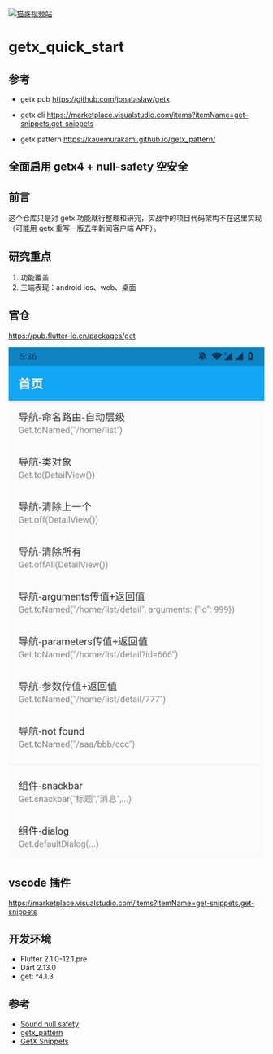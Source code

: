 <a href="https://ducafecat.com" target="_blank">
  <img src="https://ducafecat.oss-cn-beijing.aliyuncs.com/ducafecat/video-ducafecat-banner.png" alt="猫哥视频站" >
</a>

# getx_quick_start

## 参考

- getx pub
  https://github.com/jonataslaw/getx

- getx cli
  https://marketplace.visualstudio.com/items?itemName=get-snippets.get-snippets

- getx pattern
  https://kauemurakami.github.io/getx_pattern/

## 全面启用 getx4 + null-safety 空安全

## 前言

这个仓库只是对 getx 功能就行整理和研究，实战中的项目代码架构不在这里实现（可能用 getx 重写一版去年新闻客户端 APP）。

## 研究重点

1. 功能覆盖
2. 三端表现：android ios、web、桌面

## 官仓

https://pub.flutter-io.cn/packages/get

![](./README/2021-03-24-17-37-06.png)

## vscode 插件

https://marketplace.visualstudio.com/items?itemName=get-snippets.get-snippets

## 开发环境

- Flutter 2.1.0-12.1.pre
- Dart 2.13.0
- get: ^4.1.3

## 参考

- [Sound null safety](https://dart.dev/null-safety)
- [getx_pattern](https://kauemurakami.github.io/getx_pattern/)
- [GetX Snippets](https://marketplace.visualstudio.com/items?itemName=get-snippets.get-snippets)
